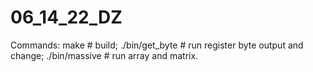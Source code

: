 # 06_14_22_DZ
Commands:
    make  # build;
    ./bin/get_byte # run register byte output and change;
    ./bin/massive # run array and matrix.

